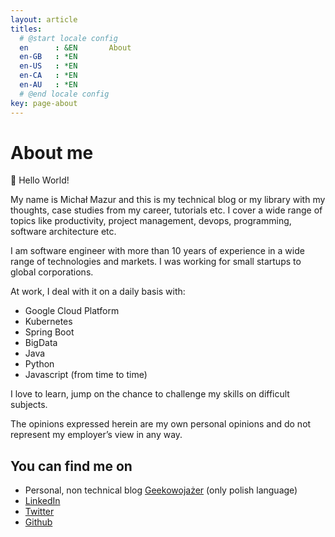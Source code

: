 ```yaml
---
layout: article
titles:
  # @start locale config
  en      : &EN       About
  en-GB   : *EN
  en-US   : *EN
  en-CA   : *EN
  en-AU   : *EN
  # @end locale config
key: page-about
---
```


# About me

:wave: Hello World!

My name is Michał Mazur and this is my technical blog or my library with my thoughts, case studies from my career, tutorials etc.
I cover a wide range of topics like productivity, project management, devops, programming, software architecture etc.

I am software engineer with more than 10 years of experience in a wide range of technologies and markets. I was working for small startups to global corporations.

<!--more-->

At work, I deal with it on a daily basis with:
- Google Cloud Platform
- Kubernetes
- Spring Boot
- BigData
- Java
- Python
- Javascript (from time to time)

I love to learn, jump on the chance to challenge my skills on difficult subjects.

The opinions expressed herein are my own personal opinions and do not represent my employer’s view in any way.

## You can find me on

- Personal, non technical blog [Geekowojażer](geekowojazer.pl) (only polish language)
- [LinkedIn](https://www.linkedin.com/in/michmzr/)
- [Twitter](https://twitter.com/MichalMzr)
- [Github](https://github.com/michmzr/)